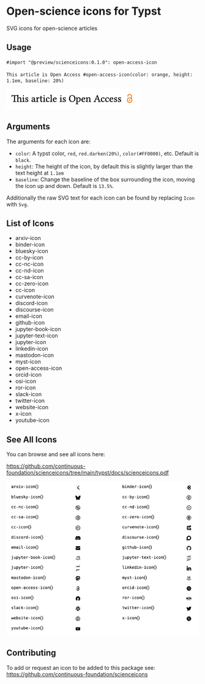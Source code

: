 # Open-science icons for Typst

SVG icons for open-science articles

## Usage

```typst
#import "@preview/scienceicons:0.1.0": open-access-icon

This article is Open Access #open-access-icon(color: orange, height: 1.1em, baseline: 20%)
```

![](https://github.com/continuous-foundation/scienceicons/blob/main/typst/docs/example.png?raw=true)

## Arguments

The arguments for each icon are:

- `color`: A typst color, `red`, `red.darken(20%)`, `color(#FF0000)`, etc. Default is `black`.
- `height`: The height of the icon, by default this is slightly larger than the text height at `1.1em`
- `baseline`: Change the baseline of the box surrounding the icon, moving the icon up and down. Default is `13.5%`.

Additionally the raw SVG text for each icon can be found by replacing `Icon` with `Svg`.

## List of Icons

- arxiv-icon
- binder-icon
- bluesky-icon
- cc-by-icon
- cc-nc-icon
- cc-nd-icon
- cc-sa-icon
- cc-zero-icon
- cc-icon
- curvenote-icon
- discord-icon
- discourse-icon
- email-icon
- github-icon
- jupyter-book-icon
- jupyter-text-icon
- jupyter-icon
- linkedin-icon
- mastodon-icon
- myst-icon
- open-access-icon
- orcid-icon
- osi-icon
- ror-icon
- slack-icon
- twitter-icon
- website-icon
- x-icon
- youtube-icon

## See All Icons

You can browse and see all icons here:

https://github.com/continuous-foundation/scienceicons/tree/main/typst/docs/scienceicons.pdf

![](https://github.com/continuous-foundation/scienceicons/blob/main/typst/docs/icons.png?raw=true)

## Contributing

To add or request an icon to be added to this package see: \
https://github.com/continuous-foundation/scienceicons
